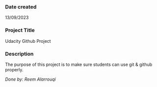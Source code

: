 

### Date created
13/09/2023

### Project Title
Udacity Github Project

### Description
The purpose of this project is to make sure students can use git & github properly.


*Done by: Reem Alarrouqi*

